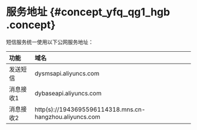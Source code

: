 # 服务地址 {#concept_yfq_qg1_hgb .concept}

短信服务统一使用以下公网服务地址：

|功能|域名|
|:-|:-|
|发送短信|dysmsapi.aliyuncs.com|
|消息接收1|dybaseapi.aliyuncs.com|
|消息接收2|http\(s\)://1943695596114318.mns.cn-hangzhou.aliyuncs.com|


